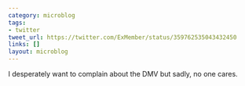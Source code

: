 ```yaml
---
category: microblog
tags:
- twitter
tweet_url: https://twitter.com/ExMember/status/359762535043432450
links: []
layout: microblog
---
```

I desperately want to complain about the DMV but sadly, no one cares.
